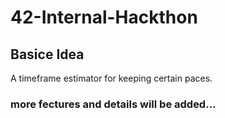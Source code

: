 # 42-Internal-Hackthon

## Basice Idea
A timeframe estimator for keeping certain paces.

### more fectures and details will be added...
